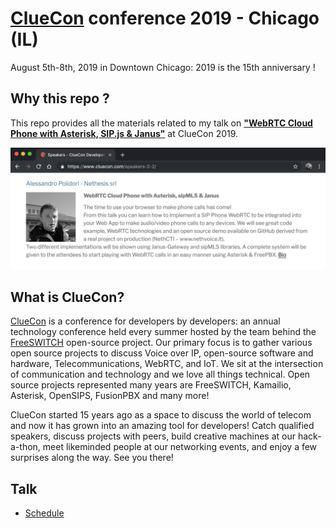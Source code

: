 # [ClueCon](https://www.cluecon.com/) conference 2019 - Chicago (IL)

August 5th-8th, 2019 in Downtown Chicago: 2019 is the 15th anniversary !

## Why this repo ?

This repo provides all the materials related to my talk on [**"WebRTC Cloud Phone with Asterisk, SIP.js & Janus"**](https://www.cluecon.com/speakers-2-2/) at ClueCon 2019.

<kbd>![Talk schedule](statics/talk-schedule.jpeg)</kbd>

## What is ClueCon?
[ClueCon](https://www.cluecon.com/) is a conference for developers by developers: an annual technology conference held every summer hosted by the team behind the [FreeSWITCH](https://freeswitch.com) open-source project. Our primary focus is to gather various open source projects to discuss Voice over IP, open-source software and hardware, Telecommunications, WebRTC, and IoT. We sit at the intersection of communication and technology and we love all things technical. Open source projects represented many years are FreeSWITCH, Kamailio, Asterisk, OpenSIPS, FusionPBX and many more!

ClueCon started 15 years ago as a space to discuss the world of telecom and now it has grown into an amazing tool for developers! Catch qualified speakers, discuss projects with peers, build creative machines at our hack-a-thon, meet likeminded people at our networking events, and enjoy a few surprises along the way. See you there!

## Talk

- [Schedule](https://www.cluecon.com/event/alessandro-polidori-nethesis-srl/)
